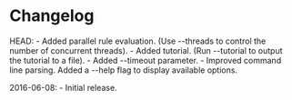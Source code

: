 # Changelog

HEAD:
    - Added parallel rule evaluation. (Use --threads to control the number of concurrent threads).
    - Added tutorial. (Run --tutorial <file> to output the tutorial to a file).
    - Added --timeout parameter.
    - Improved command line parsing. Added a --help flag to display available options.

2016-06-08: 
    - Initial release.